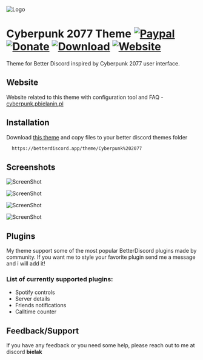 
![Logo](https://cloud.pbielanin.pl/pbielanin/images/cyberpunk/logo.png)


# Cyberpunk 2077 Theme [![Paypal][paypal-logo]][paypal-url] [![Donate][coffe-logo]][coffe-url] [![Download][download-logo]][download-url] [![Website][website-logo]][website-url]

Theme for Better Discord inspired by Cyberpunk 2077 user interface.

## Website

Website related to this theme with configuration tool and FAQ - [cyberpunk.pbielanin.pl](https://cyberpunk.pbielanin.pl)
## Installation

Download [this theme](https://betterdiscord.app/theme/Cyberpunk%202077) and copy files to your better discord themes folder

```bash
  https://betterdiscord.app/theme/Cyberpunk%202077
```

## Screenshots

![ScreenShot](https://cloud.pbielanin.pl/pbielanin/images/cyberpunk/preview1.png)

![ScreenShot](https://cloud.pbielanin.pl/pbielanin/images/cyberpunk/preview2.png)

![ScreenShot](https://cloud.pbielanin.pl/pbielanin/images/cyberpunk/preview3.png)

![ScreenShot](https://cloud.pbielanin.pl/pbielanin/images/cyberpunk/preview4.png)

## Plugins

My theme support some of the most popular BetterDiscord plugins made by community. If you want me to style your favorite plugin send me a message and i will add it!

### List of currently supported plugins:
- Spotify controls
- Server details
- Friends notifications
- Calltime counter

## Feedback/Support

If you have any feedback or you need some help, please reach out to me at discord **bielak**

[paypal-logo]: https://img.shields.io/static/v1?label=PayPal&message=Donate&style=flat-square&logo=paypal&color=blue
[paypal-url]: https://www.paypal.com/donate/?hosted_button_id=PGVKB863SXYUQ

[download-logo]: https://img.shields.io/static/v1?label=Download&message=Theme&style=flat-square&color=red
[download-url]: https://betterdiscord.app/theme/Cyberpunk%202077

[coffe-logo]: https://img.shields.io/static/v1?label=BuyMeCoffee&message=Donate&style=flat-square&logo=buy-me-a-coffee&color=yellow
[coffe-url]: https://www.buymeacoffee.com/patrykbielanin

[website-logo]: https://img.shields.io/website?down_message=offline&style=flat-square&up_message=online&url=https%3A%2F%2Fcyberpunk.pbielanin.pl
[website-url]: https://cyberpunk.pbielanin.pl
